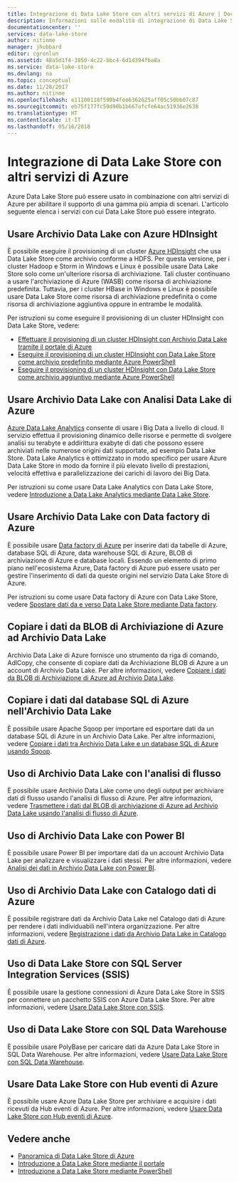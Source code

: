 ```yaml
---
title: Integrazione di Data Lake Store con altri servizi di Azure | Documentazione Microsoft
description: Informazioni sulle modalità di integrazione di Data Lake Store con altri servizi di Azure
documentationcenter: ''
services: data-lake-store
author: nitinme
manager: jhubbard
editor: cgronlun
ms.assetid: 48a5d1f4-3850-4c22-bbc4-6d1d394fba8a
ms.service: data-lake-store
ms.devlang: na
ms.topic: conceptual
ms.date: 11/28/2017
ms.author: nitinme
ms.openlocfilehash: e11100118f599b4fee6362625aff05c50bb07c87
ms.sourcegitcommit: eb75f177fc59d90b1b667afcfe64ac51936e2638
ms.translationtype: HT
ms.contentlocale: it-IT
ms.lasthandoff: 05/16/2018
---
```

# <a name="integrating-data-lake-store-with-other-azure-services"></a>Integrazione di Data Lake Store con altri servizi di Azure
Azure Data Lake Store può essere usato in combinazione con altri servizi di Azure per abilitare il supporto di una gamma più ampia di scenari. L'articolo seguente elenca i servizi con cui Data Lake Store può essere integrato.

## <a name="use-data-lake-store-with-azure-hdinsight"></a>Usare Archivio Data Lake con Azure HDInsight
È possibile eseguire il provisioning di un cluster [Azure HDInsight](https://azure.microsoft.com/documentation/learning-paths/hdinsight-self-guided-hadoop-training/) che usa Data Lake Store come archivio conforme a HDFS. Per questa versione, per i cluster Hadoop e Storm in Windows e Linux è possibile usare Data Lake Store solo come un'ulteriore risorsa di archiviazione. Tali cluster continuano a usare l'archiviazione di Azure (WASB) come risorsa di archiviazione predefinita. Tuttavia, per i cluster HBase in Windows e Linux è possibile usare Data Lake Store come risorsa di archiviazione predefinita o come risorsa di archiviazione aggiuntiva oppure in entrambe le modalità.

Per istruzioni su come eseguire il provisioning di un cluster HDInsight con Data Lake Store, vedere:

* [Effettuare il provisioning di un cluster HDInsight con Archivio Data Lake tramite il portale di Azure](data-lake-store-hdinsight-hadoop-use-portal.md)
* [Eseguire il provisioning di un cluster HDInsight con Data Lake Store come archivio predefinito mediante Azure PowerShell](data-lake-store-hdinsight-hadoop-use-powershell-for-default-storage.md)
* [Eseguire il provisioning di un cluster HDInsight con Data Lake Store come archivio aggiuntivo mediante Azure PowerShell](data-lake-store-hdinsight-hadoop-use-powershell.md)

## <a name="use-data-lake-store-with-azure-data-lake-analytics"></a>Usare Archivio Data Lake con Analisi Data Lake di Azure
[Azure Data Lake Analytics](../data-lake-analytics/data-lake-analytics-overview.md) consente di usare i Big Data a livello di cloud. Il servizio effettua il provisioning dinamico delle risorse e permette di svolgere analisi su terabyte e addirittura exabyte di dati che possono essere archiviati nelle numerose origini dati supportate, ad esempio Data Lake Store. Data Lake Analytics è ottimizzato in modo specifico per usare Azure Data Lake Store in modo da fornire il più elevato livello di prestazioni, velocità effettiva e parallelizzazione dei carichi di lavoro dei Big Data.

Per istruzioni su come usare Data Lake Analytics con Data Lake Store, vedere [Introduzione a Data Lake Analytics mediante Data Lake Store](../data-lake-analytics/data-lake-analytics-get-started-portal.md).

## <a name="use-data-lake-store-with-azure-data-factory"></a>Usare Archivio Data Lake con Data factory di Azure
È possibile usare [Data factory di Azure](https://azure.microsoft.com/services/data-factory/) per inserire dati da tabelle di Azure, database SQL di Azure, data warehouse SQL di Azure, BLOB di archiviazione di Azure e database locali. Essendo un elemento di primo piano nell'ecosistema Azure, Data factory di Azure può essere usato per gestire l'inserimento di dati da queste origini nel servizio Data Lake Store di Azure.

Per istruzioni su come usare Data factory di Azure con Data Lake Store, vedere [Spostare dati da e verso Data Lake Store mediante Data factory](../data-factory/connector-azure-data-lake-store.md).

## <a name="copy-data-from-azure-storage-blobs-into-data-lake-store"></a>Copiare i dati da BLOB di Archiviazione di Azure ad Archivio Data Lake
Archivio Data Lake di Azure fornisce uno strumento da riga di comando, AdlCopy, che consente di copiare dati da Archiviazione BLOB di Azure a un account di Archivio Data Lake. Per altre informazioni, vedere [Copiare i dati da BLOB di Archiviazione di Azure ad Archivio Data Lake](data-lake-store-copy-data-azure-storage-blob.md).

## <a name="copy-data-between-azure-sql-database-and-data-lake-store"></a>Copiare i dati dal database SQL di Azure nell'Archivio Data Lake
È possibile usare Apache Sqoop per importare ed esportare dati da un database SQL di Azure in un Archivio Data Lake. Per altre informazioni, vedere [Copiare i dati tra Archivio Data Lake e un database SQL di Azure usando Sqoop](data-lake-store-data-transfer-sql-sqoop.md).

## <a name="use-data-lake-store-with-stream-analytics"></a>Uso di Archivio Data Lake con l'analisi di flusso
È possibile usare Archivio Data Lake come uno degli output per archiviare dati di flusso usando l'analisi di flusso di Azure. Per altre informazioni, vedere [Trasmettere i dati dal BLOB di archiviazione di Azure ad Archivio Data Lake usando l'analisi di flusso di Azure](data-lake-store-stream-analytics.md).

## <a name="use-data-lake-store-with-power-bi"></a>Uso di Archivio Data Lake con Power BI
È possibile usare Power BI per importare dati da un account Archivio Data Lake per analizzare e visualizzare i dati stessi. Per altre informazioni, vedere [Analisi dei dati in Archivio Data Lake con Power BI](data-lake-store-power-bi.md).

## <a name="use-data-lake-store-with-data-catalog"></a>Uso di Archivio Data Lake con Catalogo dati di Azure
È possibile registrare dati da Archivio Data Lake nel Catalogo dati di Azure per rendere i dati individuabili nell'intera organizzazione. Per altre informazioni, vedere [Registrazione i dati da Archivio Data Lake in Catalogo dati di Azure](data-lake-store-with-data-catalog.md).

## <a name="use-data-lake-store-with-sql-server-integration-services-ssis"></a>Uso di Data Lake Store con SQL Server Integration Services (SSIS)
È possibile usare la gestione connessioni di Azure Data Lake Store in SSIS per connettere un pacchetto SSIS con Azure Data Lake Store. Per altre informazioni, vedere [Usare Data Lake Store con SSIS](https://docs.microsoft.com/sql/integration-services/connection-manager/azure-data-lake-store-connection-manager).

## <a name="use-data-lake-store-with-sql-data-warehouse"></a>Uso di Data Lake Store con SQL Data Warehouse
È possibile usare PolyBase per caricare dati da Azure Data Lake Store in SQL Data Warehouse. Per altre informazioni, vedere [Usare Data Lake Store con SQL Data Warehouse](../sql-data-warehouse/sql-data-warehouse-load-from-azure-data-lake-store.md).

## <a name="use-data-lake-store-with-azure-event-hubs"></a>Usare Data Lake Store con Hub eventi di Azure
È possibile usare Azure Data Lake Store per archiviare e acquisire i dati ricevuti da Hub eventi di Azure. Per altre informazioni, vedere [Usare Data Lake Store con Hub eventi di Azure](data-lake-store-archive-eventhub-capture.md).

## <a name="see-also"></a>Vedere anche 
* [Panoramica di Data Lake Store di Azure](data-lake-store-overview.md)
* [Introduzione a Data Lake Store mediante il portale](data-lake-store-get-started-portal.md)
* [Introduzione a Data Lake Store mediante PowerShell](data-lake-store-get-started-powershell.md)  

